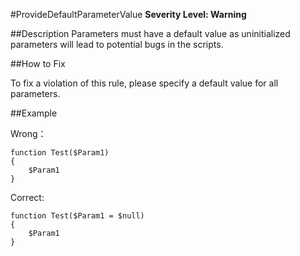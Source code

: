 #ProvideDefaultParameterValue
**Severity Level: Warning**


##Description
Parameters must have a default value as uninitialized parameters will lead to potential bugs in the scripts.

##How to Fix

To fix a violation of this rule, please specify a default value for all parameters.

##Example

Wrong： 

```
function Test($Param1)
{
	$Param1
}
```

Correct: 

```
function Test($Param1 = $null)
{
	$Param1
}
```
